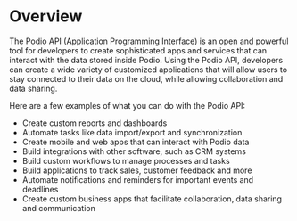 # Overview

The Podio API (Application Programming Interface) is an open and powerful tool
for developers to create sophisticated apps and services that can interact with
the data stored inside Podio. Using the Podio API, developers can create a wide
variety of customized applications that will allow users to stay connected to
their data on the cloud, while allowing collaboration and data sharing.

Here are a few examples of what you can do with the Podio API:

- Create custom reports and dashboards
- Automate tasks like data import/export and synchronization
- Create mobile and web apps that can interact with Podio data
- Build integrations with other software, such as CRM systems
- Build custom workflows to manage processes and tasks
- Build applications to track sales, customer feedback and more
- Automate notifications and reminders for important events and deadlines
- Create custom business apps that facilitate collaboration, data sharing and
  communication
